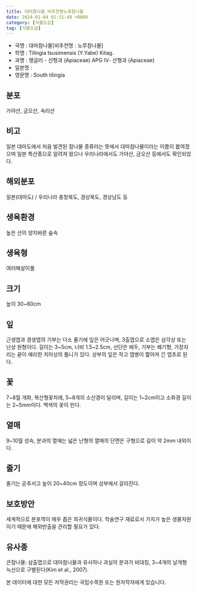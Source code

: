 ```yaml
---
title: 대마참나물_비추천명노루참나물
date: 2024-01-04 01:31:49 +0800
category: [식물도감]
tag: [식물도감]
---
```




- 국명 : 대마참나물[비추천명 : 노루참나물]
- 학명 : Tilingia tsusimensis (Y.Yabe) Kitag.
- 과명 : 앵글러 - 산형과 (Apiaceae) APG Ⅳ- 산형과 (Apiaceae)
- 일본명 : 
- 영문명 : South tilingia


## 분포
가야산, 금오산, 속리산
## 비고
일본 대마도에서 처음 발견된 참나물 종류라는 뜻에서 대마참나물이라는 이름이 붙여졌으며 일본 특산종으로 알려져 왔으나 우리나라에서도 가야산, 금오산 등에서도 확인되었다.
## 해외분포
일본(대마도) / 우리나라 충청북도, 경상북도, 경상남도 등
## 생육환경
높은 산의 양지바른 숲속
## 생육형
여러해살이풀
## 크기
높이 30~60cm
## 잎
근생엽과 경생엽의 기부는 다소 줄기에 잎은 어긋나며, 3출엽으로 소엽은 삼각상 또는 난상 원형이다. 길이는 3~5cm, 너비 1.5~2.5cm, 선단은 에두, 기부는 쐐기형, 가장자리는 끝이 예리한 치아상의 톱니가 있다. 상부의 잎은 작고 엽병이 짧아져 긴 엽초로 된다.
## 꽃
7~8월 개화, 복산형꽃차례, 5~8개의 소산경이 달리며, 길이는 1~2cm이고 소화경 길이는 2~5mm이다. 백색의 꽃이 핀다.
## 열매
9~10월 성숙, 분과의 열매는 넓은 난형의 열매의 단면은 구형으로 길이 약 2mm 내외이다.
## 줄기
줄기는 곧추서고 높이 20~40cm 정도이며 상부에서 갈라진다.
## 보호방안
세계적으로 분포역이 매우 좁은 희귀식물이다. 학술연구 재료로서 가치가 높은 생물자원이기 때문에 해외반출을 관리할 필요가 있다. 
## 유사종
큰참나물: 삼출엽으로 대마참나물과 유사하나 과실의 분과가 비대칭, 3~4개의 날개형 늑선으로 구별된다(Kim et al., 2007).






본 데이터에 대한 모든 저작권리는 국립수목원 또는 원저작자에게 있습니다.
